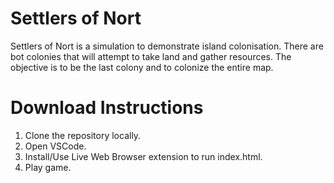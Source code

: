# Settlers of Nort

Settlers of Nort is a simulation to demonstrate island colonisation. There are bot colonies that will attempt to take land and gather resources. The objective is to be the last colony and to colonize the entire map.

# Download Instructions

1. Clone the repository locally.
2. Open VSCode.
3. Install/Use Live Web Browser extension to run index.html.
4. Play game.

